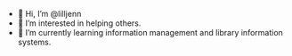 - 👋 Hi, I’m @lilljenn
- 👀 I’m interested in helping others.
- 🌱 I’m currently learning information management and library information systems.


<!---
lilljenn/lilljenn is a ✨ special ✨ repository because its `README.md` (this file) appears on your GitHub profile.
You can click the Preview link to take a look at your changes.
--->
